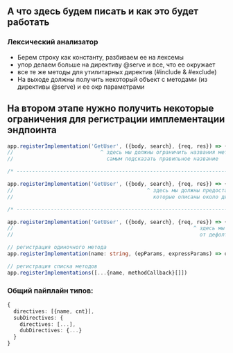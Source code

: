 ## А что здесь будем писать и как это будет работать

### Лексический анализатор

- Берем строку как константу, разбиваем ее на лексемы
- упор делаем больше на директиву @serve и все, что ее окружает
- все те же методы для утилитарных директив (#include & #exclude)
- На выходе должны получить некоторый объект с методами (из директивы @serve) и ее окр параметрами

## На втором этапе нужно получить некоторые ограничения для регистрации имплементации эндпоинта

```ts
app.registerImplementation('GetUser', ({body, search}, {req, res}) => {return {}})
//                            ^ здесь мы должны ограничить названия методов, и тем
//                              самым подсказать правильное название

/* ----------------------------------------------------------------------------- */ 

app.registerImplementation('GetUser', ({body, search}, {req, res}) => {return {}})
//                                           ^ здесь мы должны предоставить параметры из директив,
//                                             которые описаны около директивы @serve

/* ----------------------------------------------------------------------------- */ 

app.registerImplementation('GetUser', ({body, search}, {req, res}) => {return {}})
//                                                          ^ здесь мы должны предоставить res & req & next 
//                                                            от дефолтной ручки Express

// регистрация одиночного метода
app.registerImplementation(name: string, (epParams, expressParams) => output: epOutput)

// регистрация списка методов
app.registerImplementations([...{name, methodCallback}[]])
```

### Общий пайплайн типов:

```ts
{
  directives: [{name, cnt}],
  subDirectives: {
    directives: [...],
    dubDirectives: {...}
  }
}
```
